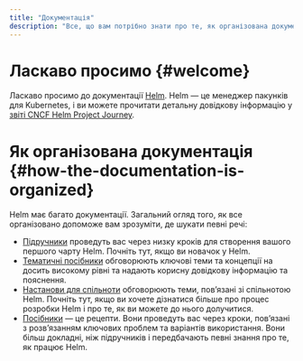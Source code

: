 ```yaml
---
title: "Документація"
description: "Все, що вам потрібно знати про те, як організована документація."
---
```


# Ласкаво просимо {#welcome}

Ласкаво просимо до документації [Helm](https://helm.sh/). Helm —  це менеджер пакунків для Kubernetes, і ви можете прочитати детальну довідкову інформацію у [звіті CNCF Helm Project Journey](https://www.cncf.io/cncf-helm-project-journey/).

# Як організована документація {#how-the-documentation-is-organized}

Helm має багато документації. Загальний огляд того, як все організовано допоможе вам зрозуміти, де шукати певні речі:

- [Підручники](chart_template_guide/getting_started/) проведуть вас через низку кроків для створення вашого першого чарту Helm. Почніть тут, якщо ви новачок у Helm.
- [Тематичні посібники](topics) обговорюють ключові теми та концепції на досить високому рівні та надають корисну довідкову інформацію та пояснення.
- [Настанови для спільноти](community) обговорюють теми, повʼязані зі спільнотою Helm. Почніть тут, якщо ви хочете дізнатися більше про процес розробки Helm і про те, як ви можете до нього долучитися.
- [Посібники](howto) — це рецепти. Вони проведуть вас через кроки, повʼязані з розвʼязанням ключових проблем та варіантів використання. Вони більш докладні, ніж підручників і передбачають певні знання про те, як працює Helm.
